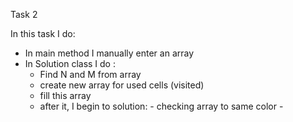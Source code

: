 Task 2

In this task I do: 
- In main method I manually enter an array
- In Solution class I do : 
    - Find N and M from array
    - create new array for used cells (visited)
    - fill this array
    - after it, I begin to solution: 
            - checking array to same color
            - 